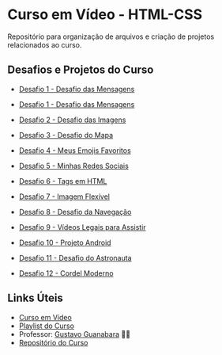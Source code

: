 # Curso em Vídeo - HTML-CSS

Repositório para organização de arquivos e criação de projetos relacionados ao curso.

## Desafios e Projetos do Curso

* <a href="https://glaubercsouza.github.io/curso-em-video-html-css/desafios/d001/desafio-mensagens.html" target="_blank" rel="external">Desafio 1 - Desafio das Mensagens</a>

* [Desafio 1 - Desafio das Mensagens](https://glaubercsouza.github.io/curso-em-video-html-css/desafios/d001/desafio-mensagens.html)
* [Desafio 2 - Desafio das Imagens](https://glaubercsouza.github.io/curso-em-video-html-css/desafios/d002/)
* [Desafio 3 - Desafio do Mapa](https://glaubercsouza.github.io/curso-em-video-html-css/desafios/d003/)
* [Desafio 4 - Meus Emojis Favoritos](https://glaubercsouza.github.io/curso-em-video-html-css/desafios/d004/)
* [Desafio 5 - Minhas Redes Sociais](https://glaubercsouza.github.io/curso-em-video-html-css/desafios/d005/)
* [Desafio 6 - Tags em HTML](https://glaubercsouza.github.io/curso-em-video-html-css/desafios/d006/)
* [Desafio 7 - Imagem Flexível](https://glaubercsouza.github.io/curso-em-video-html-css/desafios/d007/)
* [Desafio 8 - Desafio da Navegação](https://glaubercsouza.github.io/curso-em-video-html-css/desafios/d008/index.html)
* [Desafio 9 - Vídeos Legais para Assistir](https://glaubercsouza.github.io/curso-em-video-html-css/desafios/d009/index.html)
* [Desafio 10 - Projeto Android](https://glaubercsouza.github.io/curso-em-video-html-css/desafios/d010/android.html)
* [Desafio 11 - Desafio do Astronauta](https://glaubercsouza.github.io/curso-em-video-html-css/desafios/d011/index.html)
* [Desafio 12 - Cordel Moderno](https://glaubercsouza.github.io/curso-em-video-html-css/desafios/d012/index.html)

## Links Úteis

* [Curso em Vídeo](https://www.cursoemvideo.com/)
* [Playlist do Curso](https://www.youtube.com/playlist?list=PLHz_AreHm4dkZ9-atkcmcBaMZdmLHft8n)
* Professor: [Gustavo Guanabara](https://github.com/gustavoguanabara) 🖖🏻
* [Repositório do Curso](https://github.com/gustavoguanabara/html-css)
